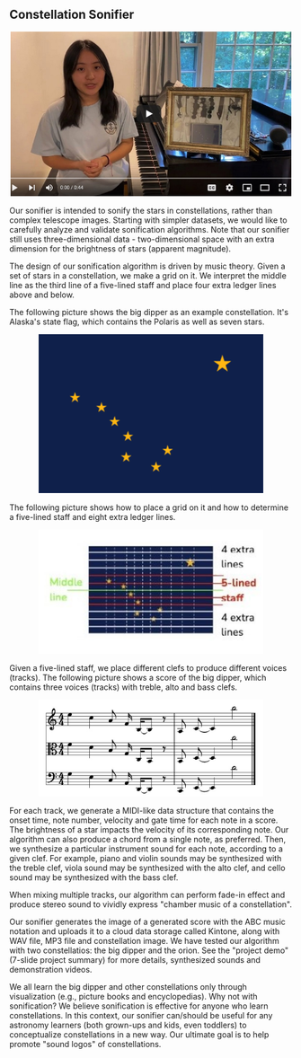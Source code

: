 ## Constellation Sonifier

<p align="center">
<a href="https://www.youtube.com/watch?v=TIL6tOWSv4Y"><img src="../images/sonifier-demo-thumnail.jpg" width="500"></a>
</p>

Our sonifier is intended to sonify the stars in constellations, rather than complex telescope images. Starting with simpler datasets, we would like to carefully analyze and validate sonification algorithms. Note that our sonifier still uses three-dimensional data - two-dimensional space with an extra dimension for the brightness of stars (apparent magnitude).

The design of our sonification algorithm is driven by music theory. Given a set of stars in a constellation, we make a grid on it. We interpret the middle line as the third line of a five-lined staff and place four extra ledger lines above and below.

The following picture shows the big dipper as an example constellation. It's Alaska's state flag, which contains the Polaris as well as seven stars.

<p align="center">
<img src="../images/big-dipper.png" width="400"></a>
</p>

The following picture shows how to place a grid on it and how to determine a five-lined staff and eight extra ledger lines.

<p align="center">
<img src="../images/big-dipper2.jpg" width="400"></a>
</p>

Given a five-lined staff, we place different clefs to produce different voices (tracks). The following picture shows a score of the big dipper, which contains three voices (tracks) with treble, alto and bass clefs.

<p align="center">
<img src="../images/score.jpg" width="400"></a>
</p>

For each track, we generate a MIDI-like data structure that contains the onset time, note number, velocity and gate time for each note in a score. The brightness of a star impacts the velocity of its corresponding note. Our algorithm can also produce a chord from a single note, as preferred. Then, we synthesize a particular instrument sound for each note, according to a given clef. For example, piano and violin sounds may be synthesized with the treble clef, viola sound may be synthesized with the alto clef, and cello sound may be synthesized with the bass clef.

When mixing multiple tracks, our algorithm can perform fade-in effect and produce stereo sound to vividly express "chamber music of a constellation".

Our sonifier generates the image of a generated score with the ABC music notation and uploads it to a cloud data storage called Kintone, along with WAV file, MP3 file and constellation image. We have tested our algorithm with two constellatios: the big dipper and the orion. See the "project demo" (7-slide project summary) for more details, synthesized sounds and demonstration videos.

We all learn the big dipper and other constellations only through visualization (e.g., picture books and encyclopedias). Why not with sonification? We believe sonification is effective for anyone who learn constellations. In this context, our sonifier can/should be useful for any astronomy learners (both grown-ups and kids, even toddlers) to conceptualize constellations in a new way. Our ultimate goal is to help promote "sound logos" of constellations.




